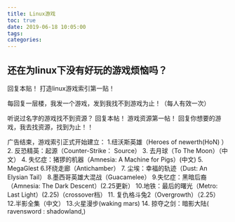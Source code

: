 ```yaml
---
title: Linux游戏
toc: true
date: 2019-06-18 10:05:00
tags:
categories:
---
```






## 还在为linux下没有好玩的游戏烦恼吗？
回复本贴！
打造linux游戏索引第一贴！

每回复一层楼，我发一个游戏，发到我找不到游戏为止！（每人有效一次）

听说过名字的游戏找不到资源？
回复本帖！
游戏资源第一帖！
回复你想要的游戏，我去找资源，找到为止！！


广告结束，游戏索引正式开始建立：
1.纽沃斯英雄（Heroes of newerth(HoN) ）
2. 反恐精英：起源（Counter-Strike： Source）
3. 去月球（To The Moon）（中文）
4. 失忆症：猪猡的机器（Amnesia: A Machine for Pigs）(中文)
5. MegaGlest
6.环绕走廊（Antichamber）
7. 尘埃：幸福的轨迹（Dust: An Elysian Tail）
8.墨西哥英雄大混战（Guacamelee）
9.失忆症：黑暗后裔（Amnesia: The Dark Descent）(2.25更新）
10.地铁：最后的曙光（Metro: Last Light）(2.25)（crossover档）
11. 复仇格斗兔2（Overgrowth）（2.25）
12.半影全集（中文）
13.火星漫步(waking mars)
14. 掠夺之剑：暗影大陆( ravensword : shadowland,)
